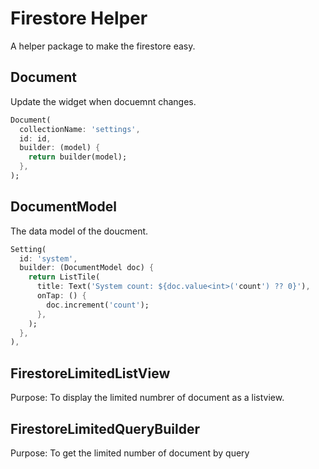 # Firestore Helper

A helper package to make the firestore easy.


## Document

Update the widget when docuemnt changes.


```dart
Document(
  collectionName: 'settings',
  id: id,
  builder: (model) {
    return builder(model);
  },
);
```

## DocumentModel

The data model of the doucment.

```dart
Setting(
  id: 'system',
  builder: (DocumentModel doc) {
    return ListTile(
      title: Text('System count: ${doc.value<int>('count') ?? 0}'),
      onTap: () {
        doc.increment('count');
      },
    );
  },
),
```


## FirestoreLimitedListView

Purpose:
To display the limited numbrer of document as a listview.

## FirestoreLimitedQueryBuilder

Purpose:
To get the limited number of document by query




